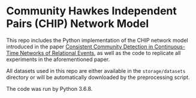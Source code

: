 # Community Hawkes Independent Pairs (CHIP) Network Model



This repo includes the Python implementation of the CHIP network model 
introduced in the paper [Consistent Community Detection in Continuous-Time Networks of Relational Events](https://arxiv.org/),
as well as the code to replicate all experiments in the aforementioned paper.

All datasets used in this repo are either available in the `storage/datasets` directory or will be automatically downloaded by the preprocessing script.

The code was run by Python 3.6.8.
